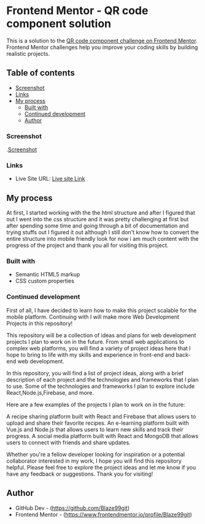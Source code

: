 # Frontend Mentor - QR code component solution

This is a solution to the [QR code component challenge on Frontend Mentor](https://www.frontendmentor.io/challenges/qr-code-component-iux_sIO_H). Frontend Mentor challenges help you improve your coding skills by building realistic projects. 

## Table of contents
  - [Screenshot](#screenshot)
  - [Links](#links)
- [My process](#my-process)
  - [Built with](#built-with)
  - [Continued development](#continued-development)
  - [Author](#author)


### Screenshot

.[Screenshot](./Screenshot%20.png)


### Links

- Live Site URL: [Live site Link](http://127.0.0.1:5500/index.html)

## My process

At first, I started working with the the html structure and after I figured that out I went into the css structure and it was pretty challenging at first but after spending some time and going through a bit of documentation and trying stuffs out I figured it out although I still don't know how to convert the entire structure into mobile friendly look for now i am much content with the progress of the project and thank you all for visiting this project.

### Built with

- Semantic HTML5 markup
- CSS custom properties


### Continued development
First of all, I have decided to learn how to make this project scalable for the mobile platform.
Continuing with  I will make more Web Development Projects in this repository! 

This repository will be a collection of ideas and plans for web development projects I plan to work on in the future. From small web applications to complex web platforms, you will find a variety of project ideas here that I hope to bring to life with my skills and experience in front-end and back-end web development.

In this repository, you will find a list of project ideas, along with a brief description of each project and the technologies and frameworks that I plan to use. Some of the technologies and frameworks I plan to explore include React,Node.js,Firebase, and more.

Here are a few examples of the projects I plan to work on in the future:

A recipe sharing platform built with React and Firebase that allows users to upload and share their favorite recipes.
An e-learning platform built with Vue.js and Node.js that allows users to learn new skills and track their progress.
A social media platform built with React and MongoDB that allows users to connect with friends and share updates.

Whether you're a fellow developer looking for inspiration or a potential collaborator interested in my work, I hope you will find this repository helpful. Please feel free to explore the project ideas and let me know if you have any feedback or suggestions. Thank you for visiting!



## Author
- GitHub Dev - (https://github.com/Blaze99git)
- Frontend Mentor - (https://www.frontendmentor.io/profile/Blaze99git)

